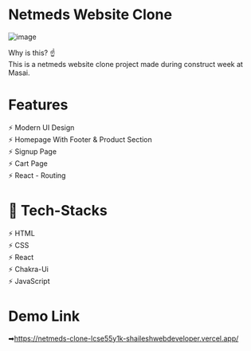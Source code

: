 # Netmeds Website Clone

![image](https://user-images.githubusercontent.com/91751062/191099696-c49c0d5f-128f-4481-8a8c-6cbb6e38298e.png)


Why is this? ☝️
</br>
This is a netmeds website clone project made during construct week at Masai.
</br>



# Features

⚡️ Modern UI Design
</br>
⚡️ Homepage With Footer & Product Section
</br>
⚡️ Signup Page
</br>
⚡️ Cart Page
</br>
⚡️ React - Routing 
</br>


# 🎯 Tech-Stacks

⚡️ HTML
</br>
⚡️ CSS
</br>
⚡️ React
</br>
⚡️ Chakra-Ui
</br>
⚡️ JavaScript
</br>


# Demo Link
➡https://netmeds-clone-lcse55y1k-shaileshwebdeveloper.vercel.app/
